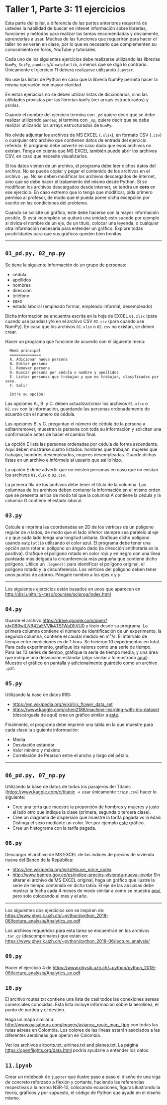 # Taller 1, Parte 3: 11 ejercicios

Esta parte del taller, a diferencia de las partes anteriores requerirá de ustedes la habilidad de buscar en intenet información sobre librerías, funciones y métodos para realizar las tareas encomendadas y obviamente, aprenderlas a usar. Muchas de las funciones que requerirán para hacer el taller no se verán en clase, por lo que es necesario que complementen su conocimiento en foros, YouTube y tutoriales.

Cada uno de los siguientes ejercicios debe realizarse utilizando las librerías `NumPy`, `SciPy`, `pandas` y/o `matplotlib`, a menos que se diga lo contrario. Únicamente el ejercicio 11 deberá realizarse utilizando `Jupyter`.

No use las listas de Python en caso que la librería NumPy permita hacer la misma operación con mayor claridad.

En estos ejercicios no se deben utilizar listas de diccionarios, sino las utilidades provistas por las librerías `NumPy` (ver arrays estructurados) y `pandas`.

Cuando el nombre del ejercicio termina con `_pd` quiere decir que se debe realizar utilizando `pandas`; si termina con `_np`, quiere decir que se debe realizar utilizando los arrays estructurados de `NumPy`.

No olvide adjuntar los archivos de MS EXCEL (`.xlsx`), en formato CSV (`.csv`) o cualquier otro archivo que contienen datos de entrada del ejercicio referido. El programa debe advertir en caso dado que esos archivos no existan. Tenga en cuenta que MS EXCEL también puede abrir los archivos CSV, en caso que necesite visualizarlos.

Si los datos vienen de un archivo, el programa debe leer dichos datos del archivo. No se puede copiar y pegar el contenido de los archivos en el archivo `.py`. No se deben modificar los archivos descargados de internet, sino que se debe hacer el tratamiento del mismo desde Python. Si se modifican los archivos descargados desde internet, se tendrá un **cero** en ese ejercicio. En caso extremo que lo tenga que modificar, pida primero permiso al profesor, de modo que el pueda poner dicha excepción por escrito en las condiciones del problema.

Cuando se solicite un gráfico, este debe hacerse con la mayor información posible. Si está incompleto se quitará una unidad; esto sucede por ejemplo si olvida el nombre de un eje, de un título, colocar una leyenda, o cualquier otra información necesaria para entender un gráfico. Explore todas posibilidades para que sus gráficos queden bien bonitos.

---

## `01_pd.py, 02_np.py`
Se tiene la siguiente información de un grupo de personas: 
   * cédula
   * apellidos
   * nombres
   * dirección
   * teléfono
   * sexo
   * estado laboral (empleado formar, empleado informal, desempleado)

Dicha información se encuentra escrita en la hoja de EXCEL `01.xlsx` (para cuando use pandas) y/o en el archivo CSV `02.csv` (para cuando use NumPy). En caso que los archivos `01.xlsx` o `02.csv` no existan, se deben crear.

Hacer un programa que funcione de acuerdo con el siguiente menú:
```
  Menú principal
  ==============
  A. Adicionar nueva persona
  B. Editar persona
  C. Remover persona
  D. Buscar persona por cédula o nombre y apellidos
  E. Listar personas que trabajan y que no trabajan, clasificadas por sexo.
  F. Salir

  Entre su opción: 
```
Las opciones A., B. y C. deben actualizar/crear los archivos `01.xlsx` o `02.csv` con la información, guardando las personas ordenadamente de acuerdo con el número de cédula.

Las opciones B. y C. preguntan el número de cédula de la persona a editar/remover, muestran la persona con toda su información y solicitan una confirmación antes de hacer el cambio final.

La opción E lista las personas ordenadas por cédula de forma ascendente. Aquí deben mostrarse cuatro listados: hombres que trabajan, mujeres que trabajan, hombres desempleados, mujeres desempleadas. Guarde dichas listas en un archivo e infórmele al usuario que así lo hizo.

La opción E debe advertir que no existen personas en caso que no existan los archivos `01.xlsx` o `02.csv`.

La primera fila de los archivos debe tener el título de la columna. Las columnas de los archivos deben contener la información en el mismo orden que se presenta arriba de modo tal que la columna A contiene la cédula y la columna G contiene el estado laboral.

## `03.py`
Calcule e imprima las coordenadas en 2D de los vértices de un polígono regular de _n_ lados, de modo que el lado inferior siempre sea paralelo al eje _x_ y que cada lado tenga una longitud unitaria. Grafique dicho polígono usando `matplotlib` utilizando el color azul. El programa debe tener una opción para rotar el polígono un ángulo dado (la dirección antihoraria es la positiva). Grafique el polígono rotado en color rojo y en negro con una línea punteada más delgada la circunferencia más pequeña que contiene dicho polígono. Utilice un `.legend()` para identificar el polígono original, el polígono rotado y la circunferencia. Los vértices del polígono deben tener unos puntos de adorno. Póngale nombre a los ejes _x_ y _y_.

---

Los siguientes ejercicios están basados en unos que aparecen en http://disi.unitn.it/~teso/courses/sciprog/index.html

## `04.py`
Guarde el archivo https://drive.google.com/open?id=0B0wILN942aEVVlk4TS1WaDItVU0 y léalo desde su programa. La primera columna contiene el número de identificación de un experimento, la segunda columna, contiene el caudal medido en m³/s. El intervalo de tiempo entre mediciones es de 1 hora. Se hicieron 10 experimentos en total. Para cada experimento, grafique los valores como una serie de tiempo. Para las 10 series de tiempo, grafique la serie de tiempo media, y una área que indique una desviación estándar (algo similar a lo mostrado [aquí](https://www.arcus.org/files/resize/sio/25738/figure6b-700x555.png)). Muestre el gráfico en pantalla y adicionalmente guárdelo como un archivo `.pdf`.


## `05.py`
Utilizando la base de datos IRIS:
* https://en.wikipedia.org/wiki/Iris_flower_data_set
* https://www.kaggle.com/jchen2186/machine-learning-with-iris-dataset (descárguela de aquí)
cree un gráfico similar a [este](https://imdevsoftware.files.wordpress.com/2012/08/clipboard04.jpg).

Finalmente, el programa debe imprimir una tabla en la que muestre para cada clase la siguiente información:
* Media
* Desviación estándar
* Valor mínimo y máximo
* Correlación de Pearson entre el ancho y largo del pétalo.

---

## `06_pd.py, 07_np.py`
Utilizando la base de datos de todos los pasajeros del Titanic (https://www.kaggle.com/c/titanic -> usar únicamente `train.csv`) hacer lo siguiente:
* Cree una torta que muestre la proporción de hombres y mujeres y justo al lado otro  que indique la clase (primera, segunda o tercera clase).
* Cree un diagrama de dispersión que muestre la tarifa pagada vs la edad. Distinga el sexo mediante un color. Ver por ejemplo [este](https://support.minitab.com/en-us/minitab-express/1/scatterplot_pulse_rates_1_y_with_groups_3col.xml_Graph_cmd2o1.png) gráfico.
* Cree un histograma con la tarifa pagada.


## `08.py`
Descargar el archivo de MS EXCEL de los índices de precios de vivienda nueva del Banco de la República:
* https://en.wikipedia.org/wiki/House_price_index
* http://www.banrep.gov.co/es/indice-precios-vivienda-nueva-ipvnbr
Sin alterar el archivo de MS EXCEL original, haga un gráfico que ilustre la serie de tiempo contenida en dicha tabla. El eje de las abscisas debe mostrar la fecha cada 4 meses de modo similar a como se muestra [aquí](https://i.stack.imgur.com/MUXMz.png), pero solo colocando el mes y el año.

---

Los siguientes dos ejercicios son se inspiran de:
https://www.physik.uzh.ch/~python/python_2018-06/lecture_analysis/Analytics_ex.pdf

Los archivos requeridos para esta tarea se encuentran en los archivos `.tar.gz` (descomprímalos) que están en:
https://www.physik.uzh.ch/~python/python_2018-06/lecture_analysis/

## `09.py`
Hacer el ejercicio 4 de https://www.physik.uzh.ch/~python/python_2018-06/lecture_analysis/Analytics_ex.pdf

## `10.py`
El archivo routes.txt contiene una lista de casi todos las conexiones aereas comerciales conocidas. Esta lista incluye información sobre la aerolínea, el punto de partida y el destino.

Haga un mapa similar a: http://www.paisatours.com/images/avianca_route_map_l.jpg con todas las rutas aéreas en Colombia. Los colores de las líneas estarán asociados a las diferentes aerolíneas que operan en Colombia. 

Ver los archivos airports.txt, airlines.txt and planes.txt. La página https://openflights.org/data.html podría ayudarle a entender los datos.


## `11.ipynb`
Crear un notebook de `jupyter` que ilustre paso a paso el diseño de una viga de concreto reforzado a flexión y cortante, haciendo las referencias respectivas a la norma NSR-10, colocando ecuaciones, figuras ilustrando la teoría, gráficos y por supuesto, el código de Python que ayude en el diseño mismo.

